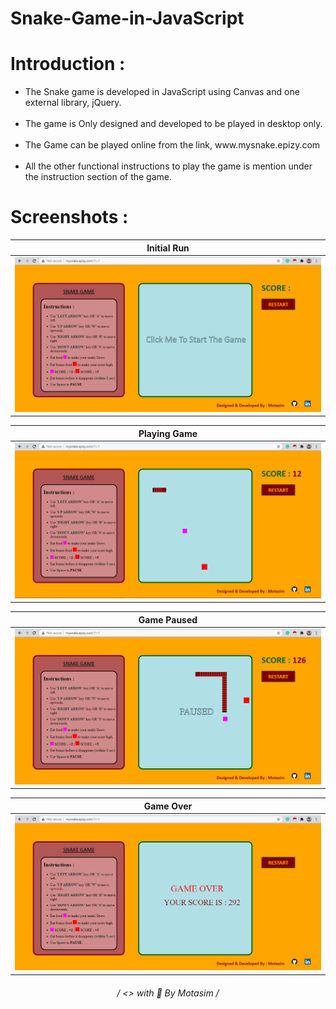 # Snake-Game-in-JavaScript

# <h1>Introduction :</h1>
<ul>
  <li>
    The Snake game is developed in JavaScript using Canvas and one external library, jQuery.
  </li><br>
  <li>
    The game is Only designed and developed to be played in desktop only.
  </li><br>
  <li>
    The Game can be played online from the link, www.mysnake.epizy.com
  </li><br>
  <li>
    All the other functional instructions to play the game is mention under the instruction section of the game.
  </li>
</ul>

# <h1>Screenshots :</h1>

|Initial Run|
|------|
|<img src="https://github.com/motasimmakki/Snake-Game-in-JavaScript/blob/master/Screenshots/Screenshot%20(379).png" />|

|Playing Game|
|------|
|<img src="https://github.com/motasimmakki/Snake-Game-in-JavaScript/blob/master/Screenshots/Screenshot%20(380).png" />|

|Game Paused|
|------|
|<img src="https://github.com/motasimmakki/Snake-Game-in-JavaScript/blob/master/Screenshots/Screenshot%20(381).png" />|

|Game Over|
|------|
|<img src="https://github.com/motasimmakki/Snake-Game-in-JavaScript/blob/master/Screenshots/Screenshot%20(382).png" />|

<h6 align='center'>
   / <> with 🧡 By Motasim /
<h6>
